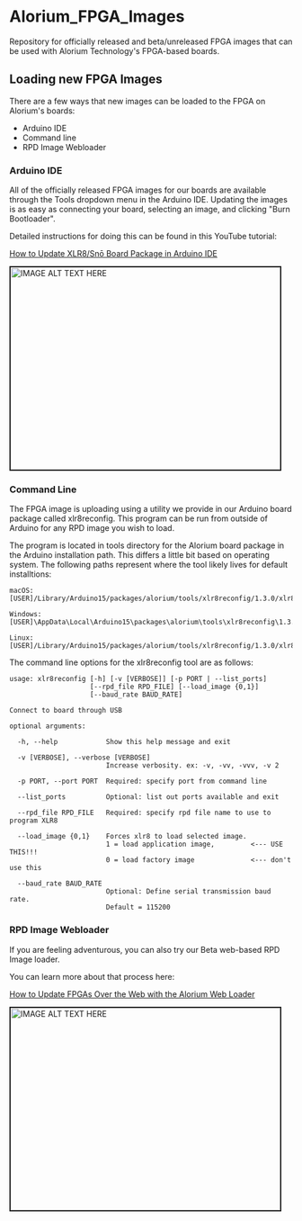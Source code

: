 # Alorium_FPGA_Images
Repository for officially released and beta/unreleased FPGA images that can be used with Alorium Technology's FPGA-based boards.

## Loading new FPGA Images

There are a few ways that new images can be loaded to the FPGA on Alorium's boards:

- Arduino IDE
- Command line
- RPD Image Webloader

### Arduino IDE
All of the officially released FPGA images for our boards are available through the
Tools dropdown menu in the Arduino IDE.  Updating the images is as easy as connecting
your board, selecting an image, and clicking "Burn Bootloader".  

Detailed instructions for doing this can be found in this YouTube tutorial:

[How to Update XLR8/Snō Board Package in Arduino IDE](https://youtu.be/OsKAWWdKsxM)

<a href="http://www.youtube.com/watch?feature=player_embedded&v=OsKAWWdKsxM
" target="_blank"><img src="http://img.youtube.com/vi/OsKAWWdKsxM/0.jpg" 
alt="IMAGE ALT TEXT HERE" width="480" height="360" border="2" /></a>

### Command Line
The FPGA image is uploading using a utility we provide in our Arduino board package
called xlr8reconfig. This program can be run from outside of Arduino for any RPD 
image you wish to load.

The program is located in tools directory for the Alorium board package in the Arduino
installation path.  This differs a little bit based on operating system.  The following 
paths represent where the tool likely lives for default installtions:

```
macOS: [USER]/Library/Arduino15/packages/alorium/tools/xlr8reconfig/1.3.0/xlr8reconfig

Windows: [USER]\AppData\Local\Arduino15\packages\alorium\tools\xlr8reconfig\1.3.0\xlr8reconfig

Linux: [USER]/Library/Arduino15/packages/alorium/tools/xlr8reconfig/1.3.0/xlr8reconfig
```

The command line options for the xlr8reconfig tool are as follows:

```
usage: xlr8reconfig [-h] [-v [VERBOSE]] [-p PORT | --list_ports]
                    [--rpd_file RPD_FILE] [--load_image {0,1}]
                    [--baud_rate BAUD_RATE]

Connect to board through USB

optional arguments:

  -h, --help            Show this help message and exit

  -v [VERBOSE], --verbose [VERBOSE]
                        Increase verbosity. ex: -v, -vv, -vvv, -v 2

  -p PORT, --port PORT  Required: specify port from command line

  --list_ports          Optional: list out ports available and exit

  --rpd_file RPD_FILE   Required: specify rpd file name to use to program XLR8

  --load_image {0,1}    Forces xlr8 to load selected image. 
                        1 = load application image,         <--- USE THIS!!!
                        0 = load factory image              <--- don't use this

  --baud_rate BAUD_RATE
                        Optional: Define serial transmission baud rate.
                        Default = 115200
```

### RPD Image Webloader
If you are feeling adventurous, you can also try our Beta web-based RPD Image loader.

You can learn more about that process here:

[How to Update FPGAs Over the Web with the Alorium Web Loader](https://youtu.be/_GwRZJImrWo)

<a href="http://www.youtube.com/watch?feature=player_embedded&v=_GwRZJImrWo
" target="_blank"><img src="http://img.youtube.com/vi/_GwRZJImrWo/0.jpg" 
alt="IMAGE ALT TEXT HERE" width="480" height="360" border="2" /></a>

